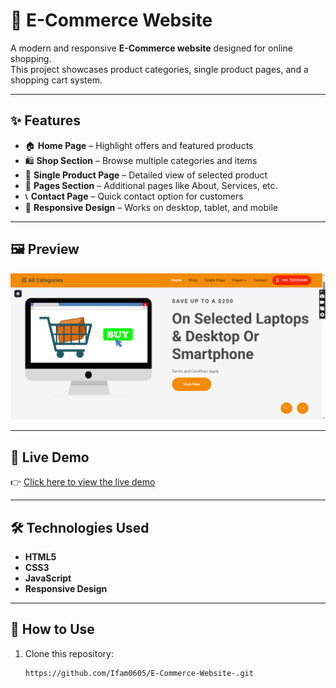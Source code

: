 # 🛒 E-Commerce Website  

A modern and responsive **E-Commerce website** designed for online shopping.  
This project showcases product categories, single product pages, and a shopping cart system.  

---

## ✨ Features  

- 🏠 **Home Page** – Highlight offers and featured products  
- 🛍️ **Shop Section** – Browse multiple categories and items  
- 📄 **Single Product Page** – Detailed view of selected product  
- 📑 **Pages Section** – Additional pages like About, Services, etc.  
- 📞 **Contact Page** – Quick contact option for customers  
- 📱 **Responsive Design** – Works on desktop, tablet, and mobile  

---

## 🖼️ Preview  

![E-commerce Website Screenshot](preview.png)  

---

## 🔗 Live Demo  

👉 [Click here to view the live demo](https://ifam0605.github.io/E-Commerce-Website/)  

---

## 🛠️ Technologies Used  

- **HTML5**  
- **CSS3**  
- **JavaScript**  
- **Responsive Design**  

---

## 🚀 How to Use  

1. Clone this repository:  
   ```bash
   https://github.com/Ifam0605/E-Commerce-Website-.git
